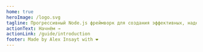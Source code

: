 ```yaml
---
home: true
heroImage: /logo.svg
tagline: Прогрессивный Node.js фреймворк для создания эффективных, надежных и масштабируемых приложений на сервере.
actionText: Начнём →
actionLink: /guide/introduction
footer: Made by Alex Insayt with ❤️
---
```


